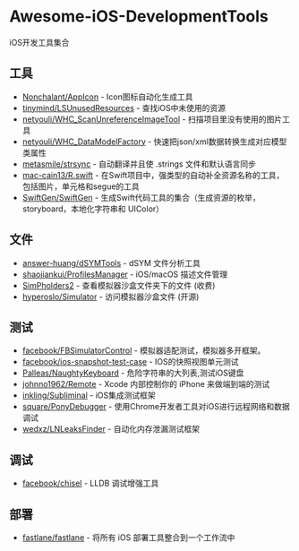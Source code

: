 # Awesome-iOS-DevelopmentTools
iOS开发工具集合

## 工具
* [Nonchalant/AppIcon](https://github.com/Nonchalant/AppIcon) - Icon图标自动化生成工具
* [tinymind/LSUnusedResources](https://github.com/tinymind/LSUnusedResources) - 查找iOS中未使用的资源
* [netyouli/WHC_ScanUnreferenceImageTool](https://github.com/netyouli/WHC_ScanUnreferenceImageTool) - 扫描项目里没有使用的图片工具
* [netyouli/WHC_DataModelFactory](https://github.com/netyouli/WHC_DataModelFactory) - 快速把json/xml数据转换生成对应模型类属性
* [metasmile/strsync](https://github.com/metasmile/strsync) - 自动翻译并且使 .strings 文件和默认语言同步
* [mac-cain13/R.swift](https://github.com/mac-cain13/R.swift) - 在Swift项目中，强类型的自动补全资源名称的工具，包括图片，单元格和segue的工具
* [SwiftGen/SwiftGen](https://github.com/SwiftGen/SwiftGen) - 生成Swift代码工具的集合（生成资源的枚举，storyboard，本地化字符串和 UIColor）

## 文件
* [answer-huang/dSYMTools](https://github.com/answer-huang/dSYMTools) - dSYM 文件分析工具
* [shaojiankui/ProfilesManager](https://github.com/shaojiankui/ProfilesManager) - iOS/macOS 描述文件管理
* [SimPholders2](https://simpholders.com/) - 查看模拟器沙盒文件夹下的文件 (收费)
* [hyperoslo/Simulator](https://github.com/hyperoslo/Simulator) - 访问模拟器沙盒文件 (开源)

## 测试
* [facebook/FBSimulatorControl](https://github.com/facebook/FBSimulatorControl) - 模拟器适配测试，模拟器多开框架。
* [facebook/ios-snapshot-test-case](https://github.com/facebook/ios-snapshot-test-case) - IOS的快照视图单元测试
* [Palleas/NaughtyKeyboard](https://github.com/Palleas/NaughtyKeyboard) - 危险字符串的大列表,测试iOS键盘
* [johnno1962/Remote](https://github.com/johnno1962/Remote) - Xcode 内部控制你的 iPhone 来做端到端的测试
* [inkling/Subliminal](https://github.com/inkling/Subliminal) - iOS集成测试框架
* [square/PonyDebugger](https://github.com/square/PonyDebugger) - 使用Chrome开发者工具对iOS进行远程网络和数据调试
* [wedxz/LNLeaksFinder](https://github.com/wedxz/LNLeaksFinder) - 自动化内存泄漏测试框架

## 调试
* [facebook/chisel](https://github.com/facebook/chisel) - LLDB 调试增强工具

## 部署
* [fastlane/fastlane](https://github.com/fastlane/fastlane) - 将所有 iOS 部署工具整合到一个工作流中



